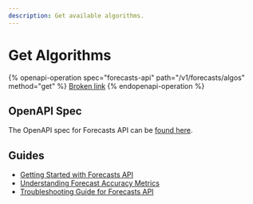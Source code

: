 ```yaml
---
description: Get available algorithms.
---
```


# Get Algorithms

{% openapi-operation spec="forecasts-api" path="/v1/forecasts/algos" method="get" %}
[Broken link](broken-reference)
{% endopenapi-operation %}

## OpenAPI Spec

The OpenAPI spec for Forecasts API can be [found here](https://api.predicthq.com/docs/?urls.primaryName=Forecasts+API).

## Guides

* [Getting Started with Forecasts API](https://docs.predicthq.com/getting-started/guides/forecasts-api-guides/getting-started)
* [Understanding Forecast Accuracy Metrics](https://docs.predicthq.com/getting-started/guides/forecasts-api-guides/understanding-forecast-accuracy-metrics)
* [Troubleshooting Guide for Forecasts API](https://docs.predicthq.com/getting-started/guides/forecasts-api-guides/troubleshooting)
